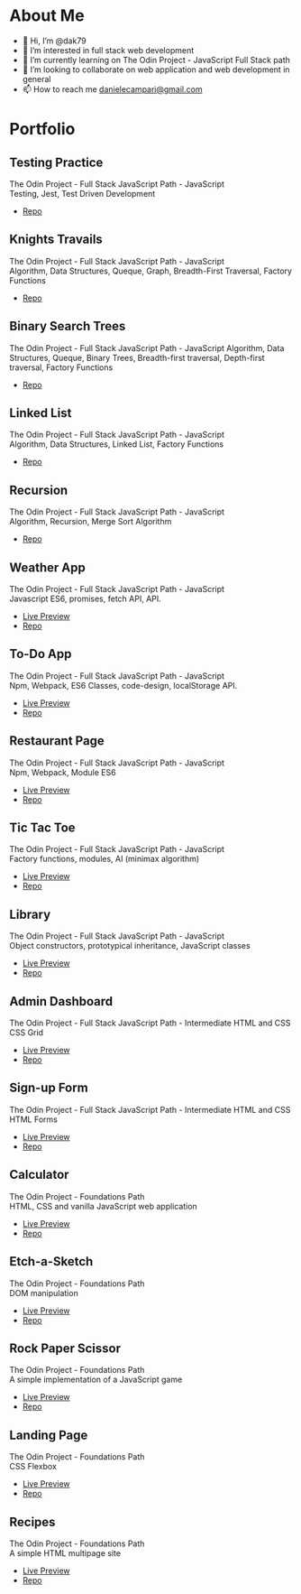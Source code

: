 # About Me
- 👋 Hi, I’m @dak79
- 👀 I’m interested in full stack web development
- 🌱 I’m currently learning on The Odin Project - JavaScript Full Stack path
- 💞️ I’m looking to collaborate on web application and web development in general
- 📫 How to reach me danielecampari@gmail.com

# Portfolio
## Testing Practice
The Odin Project - Full Stack JavaScript Path - JavaScript  
Testing, Jest, Test Driven Development  
- [Repo](https://github.com/dak79/odin-testing-practice)

## Knights Travails  
The Odin Project - Full Stack JavaScript Path - JavaScript  
Algorithm, Data Structures, Queque, Graph, Breadth-First Traversal, Factory Functions  
- [Repo](https://github.com/dak79/odin-knightsTravails)  

## Binary Search Trees
The Odin Project - Full Stack JavaScript Path - JavaScript
Algorithm, Data Structures, Queque, Binary Trees, Breadth-first traversal, 
Depth-first traversal, Factory Functions  
- [Repo](https://github.com/dak79/odin-BinarySearchTree)  

## Linked List  
The Odin Project - Full Stack JavaScript Path - JavaScript  
Algorithm, Data Structures, Linked List, Factory Functions  
- [Repo](https://github.com/dak79/odin-linkedLists)  

## Recursion  
The Odin Project - Full Stack JavaScript Path - JavaScript  
Algorithm, Recursion, Merge Sort Algorithm  
- [Repo](https://github.com/dak79/odin-recursion)  

## Weather App
The Odin Project - Full Stack JavaScript Path - JavaScript  
Javascript ES6, promises, fetch API, API.
- [Live Preview](https://dak79.github.io/odin-weather/)
- [Repo](https://github.com/dak79/odin-weather)

## To-Do App
The Odin Project - Full Stack JavaScript Path - JavaScript  
Npm, Webpack, ES6 Classes, code-design, localStorage API.
* [Live Preview](https://dak79.github.io/odin-todo/)
* [Repo](https://github.com/dak79/odin-todo)

## Restaurant Page
The Odin Project - Full Stack JavaScript Path - JavaScript  
Npm, Webpack, Module ES6
* [Live Preview](https://dak79.github.io/odin-restaurant-page/)
* [Repo](https://github.com/dak79/odin-restaurant-page)

## Tic Tac Toe
The Odin Project - Full Stack JavaScript Path - JavaScript  
Factory functions, modules, AI (minimax algorithm)
* [Live Preview](https://dak79.github.io/odin-tic-tac-toe/)
* [Repo](https://github.com/dak79/odin-tic-tac-toe)

## Library
The Odin Project - Full Stack JavaScript Path - JavaScript  
Object constructors, prototypical inheritance, JavaScript classes
* [Live Preview](https://dak79.github.io/odin-library/)
* [Repo](https://github.com/dak79/odin-library)

## Admin Dashboard
The Odin Project - Full Stack JavaScript Path - Intermediate HTML and CSS  
CSS Grid
* [Live Preview](https://dak79.github.io/odin-admin-dashboard/)
* [Repo](https://github.com/dak79/odin-admin-dashboard)

## Sign-up Form
The Odin Project - Full Stack JavaScript Path - Intermediate HTML and CSS  
HTML Forms
* [Live Preview](https://dak79.github.io/odin-sign-up-form/)
* [Repo](https://github.com/dak79/odin-sign-up-form)

## Calculator
The Odin Project - Foundations Path  
HTML, CSS and vanilla JavaScript web application
* [Live Preview](https://dak79.github.io/odin-calculator/)
* [Repo](https://github.com/dak79/odin-calculator)

## Etch-a-Sketch
The Odin Project - Foundations Path  
DOM manipulation
* [Live Preview](https://dak79.github.io/odin-etch-a-sketch/)
* [Repo](https://github.com/dak79/odin-etch-a-sketch)

## Rock Paper Scissor
The Odin Project - Foundations Path  
A simple implementation of a JavaScript game
* [Live Preview](https://dak79.github.io/odin-rock/)
* [Repo](https://github.com/dak79/odin-rock)

## Landing Page
The Odin Project - Foundations Path  
CSS Flexbox
* [Live Preview](https://dak79.github.io/odin-landing/)
* [Repo](https://github.com/dak79/odin-landing)

## Recipes
The Odin Project - Foundations Path  
A simple HTML multipage site
* [Live Preview](https://dak79.github.io/odin-recipes/)
* [Repo](https://github.com/dak79/odin-recipes)

<!---
dak79/dak79 is a ✨ special ✨ repository because its `README.md` (this file) appears on your GitHub profile.
You can click the Preview link to take a look at your changes.
--->
